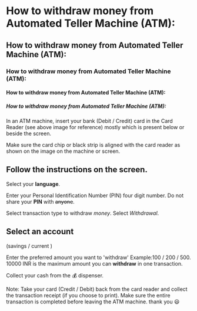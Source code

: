 # How to withdraw money from Automated Teller Machine (ATM):
## How to withdraw money from Automated Teller Machine (ATM):
### How to withdraw money from Automated Teller Machine (ATM):
#### How to withdraw money from Automated Teller Machine (ATM):
##### How to withdraw money from Automated Teller Machine (ATM):

In an ATM machine, insert your bank (Debit / Credit) card in the Card Reader (see above image for reference) mostly which is present below or beside the screen.

Make sure the card chip or black strip is aligned with the card reader as shown on the image on the machine or screen.
        
Follow the instructions on the screen.
------------------------------------------------------------------------------------------------------
Select your __language__.

Enter your Personal Identification Number (PIN) four digit number.
Do not share your **PIN** with ~~anyone~~.

Select transaction type to withdraw _money_.
Select *Withdrawal*.

## Select an account 
(savings / current )

Enter the preferred amount you want to 'withdraw'
Example:100 / 200 / 500.
10000 INR is the maximum amount you can **withdraw** in one transaction.

Collect your cash from the 💰 dispenser.

Note: Take your card (Credit / Debit) back from the card reader and collect the transaction receipt (if you choose to print). Make sure the entire transaction is completed before leaving the ATM machine.
thank you 😃

